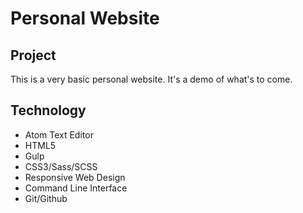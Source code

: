 Personal Website
======

## Project
This is a very basic personal website. It's a demo of what's to come.

## Technology
* Atom Text Editor
* HTML5
* Gulp
* CSS3/Sass/SCSS
* Responsive Web Design
* Command Line Interface
* Git/Github
